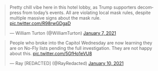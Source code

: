 <blockquote class="twitter-tweet"><p lang="en" dir="ltr">Pretty chill vibe here in this hotel lobby, as Trump supporters decompress from today’s events. All are violating local mask rules, despite multiple massive signs about the mask rule. <a href="https://t.co/R98rwGDgaD">pic.twitter.com/R98rwGDgaD</a></p>&mdash; William Turton (@WilliamTurton) <a href="https://twitter.com/WilliamTurton/status/1346980282243678209?ref_src=twsrc%5Etfw">January 7, 2021</a></blockquote> <script async src="https://platform.twitter.com/widgets.js" charset="utf-8"></script>

<blockquote class="twitter-tweet"><p lang="en" dir="ltr">People who broke into the Capitol Wednesday are now learning they are on No-Fly lists pending the full investigation. They are not happy about this. <a href="https://t.co/5GfHo1eVU8">pic.twitter.com/5GfHo1eVU8</a></p>&mdash; Ray [REDACTED] (@RayRedacted) <a href="https://twitter.com/RayRedacted/status/1348388601118273537?ref_src=twsrc%5Etfw">January 10, 2021</a></blockquote> <script async src="https://platform.twitter.com/widgets.js" charset="utf-8"></script>